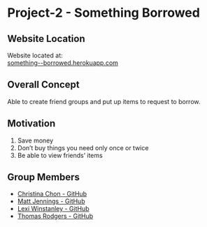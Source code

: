 # Project-2 - Something Borrowed
## Website Location
Website located at:  
[something--borrowed.herokuapp.com](https://something--borrowed.herokuapp.com)

## Overall Concept
Able to create friend groups and
put up items to request to borrow.

## Motivation
1. Save money
2. Don’t buy things you need only once or twice
3. Be able to view friends’ items

## Group Members
- [Christina Chon - GitHub](https://github.com/christinachon)
- [Matt Jennings - GitHub](https://github.com/Hollyw00d)
- [Lexi Winstanley - GitHub](https://github.com/lexi-winstanley)
- [Thomas Rodgers - GitHub](https://github.com/trodge)